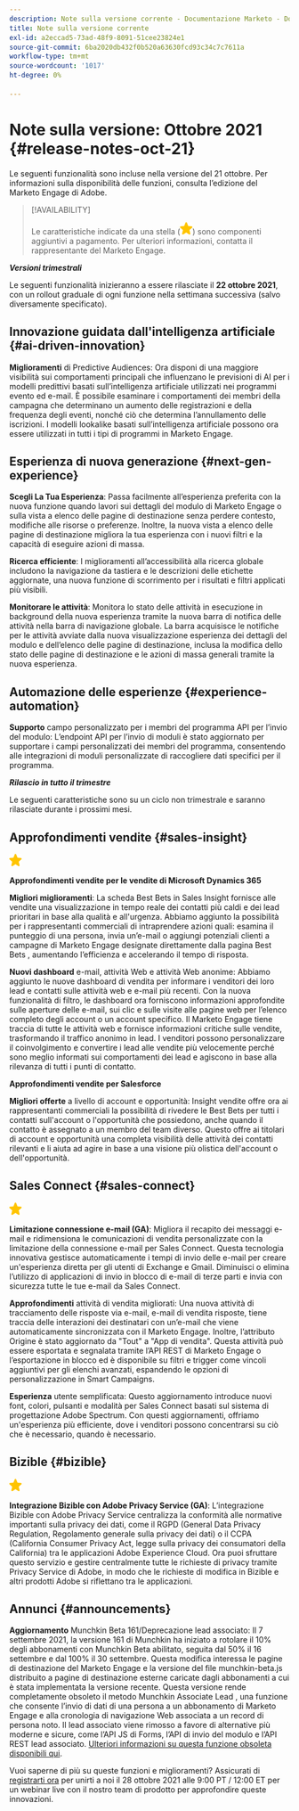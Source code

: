 ```yaml
---
description: Note sulla versione corrente - Documentazione Marketo - Documentazione del prodotto
title: Note sulla versione corrente
exl-id: a2eccad5-73ad-48f9-8091-51cee23824e1
source-git-commit: 6ba2020db432f0b520a63630fcd93c34c7c7611a
workflow-type: tm+mt
source-wordcount: '1017'
ht-degree: 0%

---
```


# Note sulla versione: Ottobre 2021 {#release-notes-oct-21}

Le seguenti funzionalità sono incluse nella versione del 21 ottobre. Per informazioni sulla disponibilità delle funzioni, consulta l’edizione del Marketo Engage di Adobe.

>[!AVAILABILITY]
>
>Le caratteristiche indicate da una stella (![](assets/yellow-star.png)) sono componenti aggiuntivi a pagamento. Per ulteriori informazioni, contatta il rappresentante del Marketo Engage.

**_Versioni trimestrali_**

Le seguenti funzionalità inizieranno a essere rilasciate il **22 ottobre 2021**, con un rollout graduale di ogni funzione nella settimana successiva (salvo diversamente specificato).

## Innovazione guidata dall&#39;intelligenza artificiale {#ai-driven-innovation}

**Miglioramenti** di Predictive Audiences: Ora disponi di una maggiore visibilità sui comportamenti principali che influenzano le previsioni di AI per i modelli predittivi basati sull’intelligenza artificiale utilizzati nei programmi evento ed e-mail. È possibile esaminare i comportamenti dei membri della campagna che determinano un aumento delle registrazioni e della frequenza degli eventi, nonché ciò che determina l’annullamento delle iscrizioni. I modelli lookalike basati sull’intelligenza artificiale possono ora essere utilizzati in tutti i tipi di programmi in Marketo Engage.

## Esperienza di nuova generazione {#next-gen-experience}

**Scegli La Tua Esperienza**: Passa facilmente all’esperienza preferita con la nuova funzione quando lavori sui dettagli del modulo di Marketo Engage o sulla vista a elenco delle pagine di destinazione senza perdere contesto, modifiche alle risorse o preferenze. Inoltre, la nuova vista a elenco delle pagine di destinazione migliora la tua esperienza con i nuovi filtri e la capacità di eseguire azioni di massa.

**Ricerca efficiente**: I miglioramenti all’accessibilità alla ricerca globale includono la navigazione da tastiera e le descrizioni delle etichette aggiornate, una nuova funzione di scorrimento per i risultati e filtri applicati più visibili.

**Monitorare le attività**: Monitora lo stato delle attività in esecuzione in background della nuova esperienza tramite la nuova barra di notifica delle attività nella barra di navigazione globale. La barra acquisisce le notifiche per le attività avviate dalla nuova visualizzazione esperienza dei dettagli del modulo e dell’elenco delle pagine di destinazione, inclusa la modifica dello stato delle pagine di destinazione e le azioni di massa generali tramite la nuova esperienza.

## Automazione delle esperienze {#experience-automation}

**Supporto** campo personalizzato per i membri del programma API per l’invio del modulo: L’endpoint API per l’invio di moduli è stato aggiornato per supportare i campi personalizzati dei membri del programma, consentendo alle integrazioni di moduli personalizzate di raccogliere dati specifici per il programma.

**_Rilascio in tutto il trimestre_**

Le seguenti caratteristiche sono su un ciclo non trimestrale e saranno rilasciate durante i prossimi mesi.

## Approfondimenti vendite {#sales-insight}

![(stella)](assets/yellow-star.png)

**Approfondimenti vendite per le vendite di Microsoft Dynamics 365**

**Migliori miglioramenti**: La scheda Best Bets in Sales Insight fornisce alle vendite una visualizzazione in tempo reale dei contatti più caldi e dei lead prioritari in base alla qualità e all&#39;urgenza. Abbiamo aggiunto la possibilità per i rappresentanti commerciali di intraprendere azioni quali: esamina il punteggio di una persona, invia un’e-mail o aggiungi potenziali clienti a campagne di Marketo Engage designate direttamente dalla pagina Best Bets , aumentando l’efficienza e accelerando il tempo di risposta.

**Nuovi dashboard** e-mail, attività Web e attività Web anonime: Abbiamo aggiunto le nuove dashboard di vendita per informare i venditori dei loro lead e contatti sulle attività web e e-mail più recenti. Con la nuova funzionalità di filtro, le dashboard ora forniscono informazioni approfondite sulle aperture delle e-mail, sui clic e sulle visite alle pagine web per l’elenco completo degli account o un account specifico. Il Marketo Engage tiene traccia di tutte le attività web e fornisce informazioni critiche sulle vendite, trasformando il traffico anonimo in lead. I venditori possono personalizzare il coinvolgimento e convertire i lead alle vendite più velocemente perché sono meglio informati sui comportamenti dei lead e agiscono in base alla rilevanza di tutti i punti di contatto.

**Approfondimenti vendite per Salesforce**

**Migliori offerte** a livello di account e opportunità: Insight vendite offre ora ai rappresentanti commerciali la possibilità di rivedere le Best Bets per tutti i contatti sull&#39;account o l&#39;opportunità che possiedono, anche quando il contatto è assegnato a un membro del team diverso. Questo offre ai titolari di account e opportunità una completa visibilità delle attività dei contatti rilevanti e li aiuta ad agire in base a una visione più olistica dell&#39;account o dell&#39;opportunità.

## Sales Connect {#sales-connect}

![(stella)](assets/yellow-star.png)

**Limitazione connessione e-mail (GA)**: Migliora il recapito dei messaggi e-mail e ridimensiona le comunicazioni di vendita personalizzate con la limitazione della connessione e-mail per Sales Connect. Questa tecnologia innovativa gestisce automaticamente i tempi di invio delle e-mail per creare un&#39;esperienza diretta per gli utenti di Exchange e Gmail. Diminuisci o elimina l’utilizzo di applicazioni di invio in blocco di e-mail di terze parti e invia con sicurezza tutte le tue e-mail da Sales Connect.

**Approfondimenti** attività di vendita migliorati: Una nuova attività di tracciamento delle risposte via e-mail, e-mail di vendita risposte, tiene traccia delle interazioni dei destinatari con un’e-mail che viene automaticamente sincronizzata con il Marketo Engage. Inoltre, l’attributo Origine è stato aggiornato da &quot;Tout&quot; a &quot;App di vendita&quot;. Questa attività può essere esportata e segnalata tramite l’API REST di Marketo Engage o l’esportazione in blocco ed è disponibile su filtri e trigger come vincoli aggiuntivi per gli elenchi avanzati, espandendo le opzioni di personalizzazione in Smart Campaigns.

**Esperienza** utente semplificata: Questo aggiornamento introduce nuovi font, colori, pulsanti e modalità per Sales Connect basati sul sistema di progettazione Adobe Spectrum. Con questi aggiornamenti, offriamo un&#39;esperienza più efficiente, dove i venditori possono concentrarsi su ciò che è necessario, quando è necessario.

## Bizible {#bizible}

![](assets/yellow-star.png)

**Integrazione Bizible con Adobe Privacy Service (GA)**: L’integrazione Bizible con Adobe Privacy Service centralizza la conformità alle normative importanti sulla privacy dei dati, come il RGPD (General Data Privacy Regulation, Regolamento generale sulla privacy dei dati) o il CCPA (California Consumer Privacy Act, legge sulla privacy dei consumatori della California) tra le applicazioni Adobe Experience Cloud. Ora puoi sfruttare questo servizio e gestire centralmente tutte le richieste di privacy tramite Privacy Service di Adobe, in modo che le richieste di modifica in Bizible e altri prodotti Adobe si riflettano tra le applicazioni.

## Annunci {#announcements}

**Aggiornamento** Munchkin Beta 161/Deprecazione lead associato: Il 7 settembre 2021, la versione 161 di Munchkin ha iniziato a rotolare il 10% degli abbonamenti con Munchkin Beta abilitato, seguita dal 50% il 16 settembre e dal 100% il 30 settembre. Questa modifica interessa le pagine di destinazione del Marketo Engage e la versione del file munchkin-beta.js distribuito a pagine di destinazione esterne caricate dagli abbonamenti a cui è stata implementata la versione recente. Questa versione rende completamente obsoleto il metodo Munchkin Associate Lead , una funzione che consente l’invio di dati di una persona a un abbonamento di Marketo Engage e alla cronologia di navigazione Web associata a un record di persona noto. Il lead associato viene rimosso a favore di alternative più moderne e sicure, come l’API JS di Forms, l’API di invio del modulo e l’API REST lead associato. [Ulteriori informazioni su questa funzione obsoleta disponibili qui](https://developers.marketo.com/blog/deprecation-of-munchkin-associate-lead-method/).

Vuoi saperne di più su queste funzioni e miglioramenti? Assicurati di [registrarti ora](https://engage.marketo.com/October_Release_Webinar_RegistrationPage.html) per unirti a noi il 28 ottobre 2021 alle 9:00 PT / 12:00 ET per un webinar live con il nostro team di prodotto per approfondire queste innovazioni.
